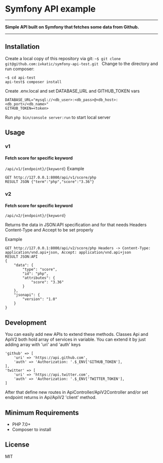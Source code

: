 Symfony API example
======

------

**Simple API built on Symfony that fetches some data from Github.**

-------------

## Installation

Create a local copy of this repository via git:
``` ~$ git clone git@github.com:ivkatic/symfony-api-test.git  ```
Change to the directory and run composer:
```
~$ cd api-test
api-test$ composer install
```
Create .env.local and set DATABASE_URL and GITHUB_TOKEN vars
```
DATABASE_URL="mysql://<db_user>:<db_pass>@<db_host>:<db_port>/<db_name>"
GITHUB_TOKEN=<token>
```
Run `php bin/console server:run` to start local server

## Usage
### v1
#### Fetch score for specific keyword
`/api/v1/{endpoint}/{keyword}`
Example
``` 
GET http://127.0.0.1:8000/api/v1/score/php
RESULT JSON {"term":"php","score":"3.36"}
```

### v2
#### Fetch score for specific keyword
`/api/v2/{endpoint}/{keyword}`

Returns the data in JSON:API specification and for that needs Headers Content-Type and Accept to be set properly

Example
``` 
GET http://127.0.0.1:8000/api/v2/score/php Headers -> Content-Type: application/vnd.api+json, Accept: application/vnd.api+json
RESULT JSON:API 
{
    "data": {
        "type": "score",
        "id": "php",
        "attributes": {
            "score": "3.36"
        }
    },
    "jsonapi": {
        "version": "1.0"
    }
}
```

## Development
You can easily add new APIs to extend these methods. Classes Api and ApiV2 both hold array of services in variable. You can extend it by just adding array with 'uri' and 'auth' keys
```
'github' => [
    'uri' => 'https://api.github.com',
    'auth' => 'Authorization: '.$_ENV['GITHUB_TOKEN'],
],
'twitter' => [
    'uri' => 'https://api.twitter.com',
    'auth' => 'Authorization: '.$_ENV['TWITTER_TOKEN'],
]
```
After that define new routes in ApiController/ApiV2Controller and/or set endpoint returns in Api/ApiV2 'client' method. 

## Minimum Requirements

- PHP 7.0+
- Composer to install

## License

MIT
